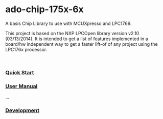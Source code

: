ado-chip-175x-6x
================

A basis Chip Library to use with MCUXpresso and LPC1769.

This project is based on the NXP LPCOpen library version v2.10 (03/13/2014). It
is intended to get a list of features implemented in a board/hw independent way
to get a faster lift-of of any project using the LPC176x processor.

 

### [Quick Start](doc/usage/quickstart.md)

### [User Manual](doc/user_manual.md)

... 

### [Development](doc/dev_manual.md)
 
